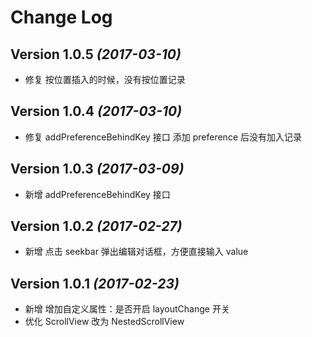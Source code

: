 Change Log
==========

Version 1.0.5 *(2017-03-10)*
----------------------------
- 修复 按位置插入的时候，没有按位置记录

Version 1.0.4 *(2017-03-10)*
----------------------------
- 修复 addPreferenceBehindKey 接口 添加 preference 后没有加入记录

Version 1.0.3 *(2017-03-09)*
----------------------------
- 新增 addPreferenceBehindKey 接口

Version 1.0.2 *(2017-02-27)*
----------------------------
- 新增 点击 seekbar 弹出编辑对话框，方便直接输入 value

Version 1.0.1 *(2017-02-23)*
----------------------------
- 新增 增加自定义属性：是否开启 layoutChange 开关
- 优化 ScrollView 改为 NestedScrollView